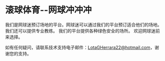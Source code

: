 # 滚球体育--网球冲冲冲

我们是网球迷预订场地的平台。网球迷可以通过我们的平台预订适合他们的场地。 我们还可以提供专业教练。 我们的平台提供各种绿色安全的场所。 欢迎网球迷前来选择。

如有任何疑问，请联系技术支持电子邮件：LotaGHerrara22@hotmail.com，谢谢您的支持。
